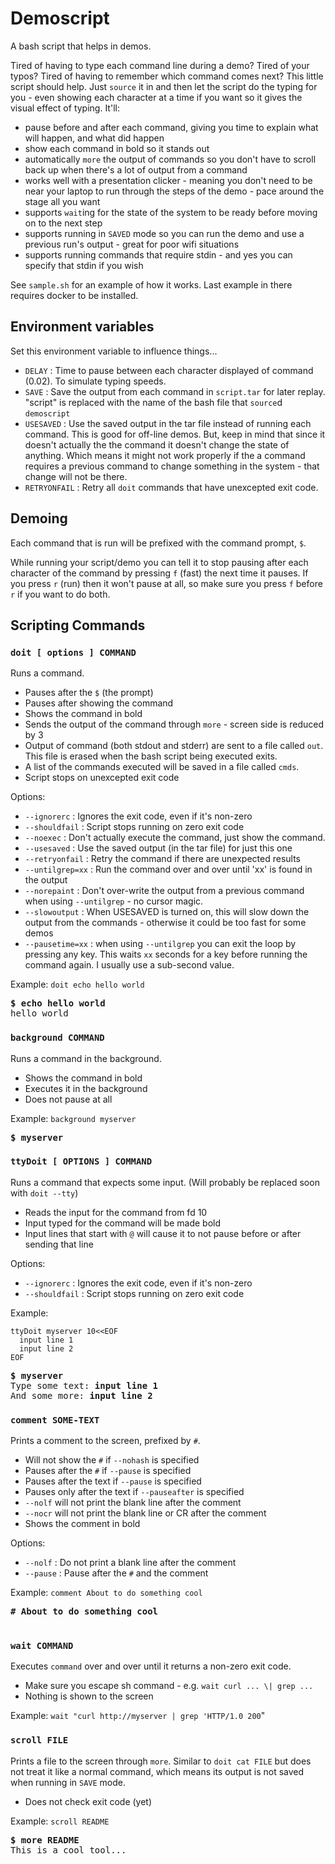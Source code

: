 # Demoscript

A bash script that helps in demos.

Tired of having to type each command line during a demo? Tired of your typos?
Tired of having to remember which command comes next?  This little script
should help. Just `source` it in and then let the script do the typing for
you - even showing each character at a time if you want so it gives the visual
effect of typing. It'll:
- pause before and after each command, giving you time to explain what will
  happen, and what did happen
- show each command in bold so it stands out
- automatically `more` the output of commands so you don't have to scroll
  back up when there's a lot of output from a command
- works well with a presentation clicker - meaning you don't need to be near
  your laptop to run through the steps of the demo - pace around the stage
  all you want
- supports `wait`ing for the state of the system to be ready before
  moving on to the next step
- supports running in `SAVED` mode so you can run the demo and use a previous
  run's output - great for poor wifi situations
- supports running commands that require stdin - and yes you can
  specify that stdin if you wish

See `sample.sh` for an example of how it works.  Last example in there requires
docker to be installed.

## Environment variables

Set this environment variable to influence things...
- `DELAY` : Time to pause between each character displayed of command (0.02).
  To simulate typing speeds.
- `SAVE` : Save the output from each command in `script.tar` for later replay.
  "script" is replaced with the name of the bash file that `source`d
  `demoscript`
- `USESAVED` : Use the saved output in the tar file instead of running each
  command. This is good for off-line demos. But, keep in mind that since it
  doesn't actually the the command it doesn't change the state of anything.
  Which means it might not work properly if the a command requires a previous
  command to change something in the system - that change will not be there.
- `RETRYONFAIL` : Retry all `doit` commands that have unexcepted exit code.

## Demoing

Each command that is run will be prefixed with the command prompt, `$`.

While running your script/demo you can tell it to stop pausing after each
character of the command by pressing `f` (fast) the next time it pauses.
If you press `r` (run) then it won't pause at all, so make sure you press
`f` before `r` if you want to do both.

## Scripting Commands

### `doit [ options ] COMMAND`
Runs a command.
- Pauses after the `$` (the prompt)
- Pauses after showing the command
- Shows the command in bold
- Sends the output of the command through `more` - screen side is reduced by 3
- Output of command (both stdout and stderr) are sent to a file called `out`.
  This file is erased when the bash script being executed exits.
- A list of the commands executed will be saved in a file called `cmds`.
- Script stops on unexcepted exit code

Options:
- `--ignorerc` : Ignores the exit code, even if it's non-zero
- `--shouldfail` : Script stops running on zero exit code
- `--noexec` : Don't actually execute the command, just show the command.
- `--usesaved` : Use the saved output (in the tar file) for just this one
- `--retryonfail` : Retry the command if there are unexpected results
- `--untilgrep=xx` : Run the command over and over until 'xx' is found in the
  output
- `--norepaint` : Don't over-write the output from a previous command when
  using `--untilgrep` - no cursor magic.
- `--slowoutput` : When USESAVED is turned on, this will slow down the output
  from the commands - otherwise it could be too fast for some demos
- `--pausetime=xx` : when using `--untilgrep` you can exit the loop by pressing
  any key. This waits `xx` seconds for a key before running the command again.
  I usually use a sub-second value.

Example: `doit echo hello world`
<pre>
<b>$ echo hello world</b>
hello world
</pre>

### `background COMMAND`
Runs a command in the background.
- Shows the command in bold
- Executes it in the background
- Does not pause at all

Example: `background myserver`
<pre>
<b>$ myserver</b>
</pre>

### `ttyDoit [ OPTIONS ] COMMAND`
Runs a command that expects some input.
(Will probably be replaced soon with `doit --tty`)
- Reads the input for the command from fd 10
- Input typed for the command will be made bold
- Input lines that start with `@` will cause it to not pause before or after
sending that line

Options:
- `--ignorerc` : Ignores the exit code, even if it's non-zero
- `--shouldfail` : Script stops running on zero exit code

Example: 
```
ttyDoit myserver 10<<EOF
  input line 1
  input line 2
EOF
```
<pre>
<b>$ myserver</b>
Type some text: <b>input line 1</b>
And some more: <b>input line 2</b>
</pre>

### `comment SOME-TEXT`
Prints a comment to the screen, prefixed by `#`.
- Will not show the `#` if `--nohash` is specified
- Pauses after the `#` if `--pause` is specified
- Pauses after the text if `--pause` is specified
- Pauses only after the text if `--pauseafter` is specified
- `--nolf` will not print the blank line after the comment
- `--nocr` will not print the blank line or CR after the comment
- Shows the comment in bold

Options:
- `--nolf` : Do not print a blank line after the comment
- `--pause` : Pause after the `#` and the comment

Example: `comment About to do something cool`
<pre>
<b># About to do something cool</b>

</pre>

### `wait COMMAND`
Executes `command` over and over until it returns a non-zero exit code.
- Make sure you escape sh command - e.g. `wait curl ... \| grep ...`
- Nothing is shown to the screen

Example: `wait "curl http://myserver | grep 'HTTP/1.0 200`"

### `scroll FILE`
Prints a file to the screen through `more`. Similar to `doit cat FILE`
but does not treat it like a normal command, which means its output is not
saved when running in `SAVE` mode.
- Does not check exit code (yet)

Example: `scroll README`
<pre>
<b>$ more README</b>
This is a cool tool...
</pre>
